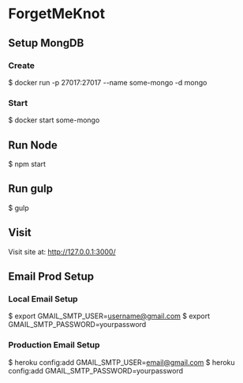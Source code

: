 # ForgetMeKnot

## Setup MongDB

### Create
$ docker run -p 27017:27017 --name some-mongo -d mongo

### Start
$ docker start some-mongo

## Run Node
$ npm start

## Run gulp
$ gulp

## Visit
Visit site at: http://127.0.0.1:3000/


## Email Prod Setup

### Local Email Setup
$ export GMAIL_SMTP_USER=username@gmail.com
$ export GMAIL_SMTP_PASSWORD=yourpassword

### Production Email Setup
$ heroku config:add GMAIL_SMTP_USER=email@gmail.com
$ heroku config:add GMAIL_SMTP_PASSWORD=yourpassword
